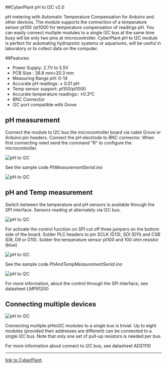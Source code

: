 ##CyberPlant pH to I2C v2.0

pH metering with Automatic Temperature Compensation for Arduino and other devices. The module supports the connection of a temperature sensor pt100 /pt1000 for temperature compensation of readings pH. You can easily connect multiple modules to a single I2С bus at the same time busy will be only two pins at microcontroller. CyberPlant pH to I2C module is perfect for automating hydroponic systems or aquariums, will be useful in laboratory or to collect data on the computer.

##Features:

- Power Supply: 2.7V to 5.5V
- PCB Size : 36.8 mm×20.3 mm
- Measuring Range pH: 0-14
- Accurate pH readings: ± 0.01 pH
- Temp sensor support: pt100/pt1000
- Accurate temperature readings::  ±0.3°C
- BNC Connector
- I2C port compatible with Grove


## pH measurement


Connect the module to I2C bus the microcontroller board via cable Grove or Arduino pin headers. 
Connect the pH electrode to BNC connector. When first connecting need send the command "R" to configure the microcontroller.

![pH to I2C](http://image.cyber-plant.com/var/resizes/pHtoI2C_pH_measurement.jpg?m=1447442262)



See the sample code *PhMeasurementSerial.ino*

![pH to I2C](http://image.cyber-plant.com/var/resizes/PhSerial.png?m=1447486499)

## pH and Temp measurement

Switch between the temperature and pH sensors is available through the SPI interface. Sensors reading at alternately via I2C bus.


![pH to I2C](http://image.cyber-plant.com/var/resizes/pHtoI2C_pH%26temp_measurement.jpg?m=1447449390)

For activate the control function on SPI cut off three jumpers on the bottom side of the board. Solder PLC headers to pin SCLK (D13), SDI (D11) and CSB (D8, D9 or D10). Solder the temperature sensor pt100 and 100 ohm resistor (blue)

![pH to I2C](http://image.cyber-plant.com/var/resizes/pHtoI2C_SPI_set.jpg?m=1447450340)

See the sample code *PhAndTempMeasurementSerial.ino*

![pH to I2C](http://image.cyber-plant.com/var/resizes/PhTempSerial.png?m=1447486499)

For more information, about the control through the SPI interface, see datasheet LMP91200

## Connecting multiple devices

![pH to I2C](http://image.cyber-plant.com/var/resizes/pHtoI2C_pullUp.jpg?m=1447452013)

Connecting multiple pHtoI2C modules to a single bus is trivial.
Up to eight modules (provided their addresses
are different) can be connected to a single I2C bus.
Note that only one set of pull-up resistors is needed per
bus.

For more information about connect to I2C bus, see datasheet ADS1110

_______________________________________

[link to CyberPlant](http://www.cyberplant.info).

